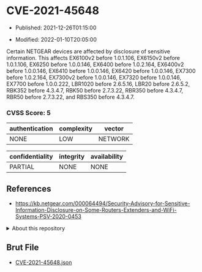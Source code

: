 # CVE-2021-45648

- Published: 2021-12-26T01:15:00

- Modified: 2022-01-10T20:05:00

Certain NETGEAR devices are affected by disclosure of sensitive information. This affects EX6100v2 before 1.0.1.106, EX6150v2 before 1.0.1.106, EX6250 before 1.0.0.146, EX6400 before 1.0.2.164, EX6400v2 before 1.0.0.146, EX6410 before 1.0.0.146, EX6420 before 1.0.0.146, EX7300 before 1.0.2.164, EX7300v2 before 1.0.0.146, EX7320 before 1.0.0.146, EX7700 before 1.0.0.222, LBR1020 before 2.6.5.16, LBR20 before 2.6.5.2, RBK352 before 4.3.4.7, RBK50 before 2.7.3.22, RBR350 before 4.3.4.7, RBR50 before 2.7.3.22, and RBS350 before 4.3.4.7.

### CVSS Score: **5**

| authentication | complexity | vector |
| --- | --- | --- |
| NONE | LOW | NETWORK |

| confidentiality | integrity | availability |
| --- | --- | --- |
| PARTIAL | NONE | NONE |

## References

* https://kb.netgear.com/000064494/Security-Advisory-for-Sensitive-Information-Disclosure-on-Some-Routers-Extenders-and-WiFi-Systems-PSV-2020-0453

<details>
<summary>About this repository</summary> 

  This repository is part of the project [Live Hack CVE](https://github.com/Live-Hack-CVE). Main website can be found [www.live-hack.org](https://www.live-hack.org) 
  
  Made by [Sn0wAlice](https://github.com/Sn0wAlice) for the people that care about security and need to have a feed of the latest CVEs. Hope you enjoy it, don't forget to star the repo and follow me on [Twitter](https://twitter.com/Sn0wAlice) and [Github](https://github.com/Sn0wAlice). And that is my [personnal website](https://www.alice-snow.me/)

  - [Home Page](https://github.com/Live-Hack-CVE)
  - [Framework](https://github.com/Live-Hack-CVE/cve-framework)
  - [CVE database](https://github.com/Live-Hack-CVE/full_database)
  - [Changelog](https://github.com/Live-Hack-CVE/Changelog)
</details>

## Brut File

* [CVE-2021-45648.json](https://raw.githubusercontent.com/Live-Hack-CVE/full_database/main/cves/2021/CVE-2021-45648.json)


